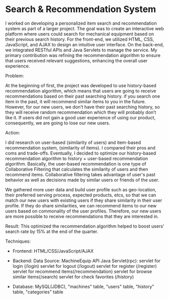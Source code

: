 # Search & Recommendation System


I worked on developing a personalized item search and recommendation system as part of a larger project. The goal was to create an interactive web platform where users could search for mechanical equipment based on their previous search history. For the front-end, we utilized HTML, CSS, JavaScript, and AJAX to design an intuitive user interface. On the back-end, we integrated RESTful APIs and Java Servlets to manage the service. My primary contribution was refining the recommendation algorithm to ensure that users received relevant suggestions, enhancing the overall user experience.


Problem:

At the beginning of first, the project was developed to use history-based recommendation algorithm, which means that users are going to receive recommendations based on their past searching history. if you search one item in the past, it will recommend similar items to you in the future. However, for our new users, we don’t have their past searching history, so they will receive random recommendation which they will probably don’t like it. If users did not gain a good user experience of using our product, consequently, we are going to lose our new users.


Action:

I did research on user-based (similarity of users) and item-based recommendation system, (similarity of items). I compared their pros and coms and trade-offs. Eventually, I decided to optimize our history-based recommendation algorithm to history + user-based recommendation algorithm. Basically, the user-based recommendation is one type of Collaborative Filtering that calculates the similarity of users and then recommend items. Collaborative filtering takes advantage of user's past behavior as well as decisions made by similar users or friends of the user.

We gathered more user data and build user profile such as geo-location, their preferred serving process, expected products, etcs, so that we can match our new users with existing users if they share similarity in their user profile. If they do share similarities, we can recommend items to our new users based on commonality of the user profiles. Therefore, our new users are more possible to receive recommendations that they are interested in. 


Result: This optimized the recommendation algorithm helped to boost users’ search rate by 15% at the end of the quarter. 


Techniques:
- Frontend: HTML/CSS/JavaScript/AJAX
- Backend:
Data Source: MachineEquip API
Java Servlet(rpc):
servlet for login (/login)
servlet for logout (/logout)
servlet for register (/register)
servlet for recommend items(/recommendation)
servlet for browse similar items(/search)
servlet for check favorites (/history)

- Database: MySQL(JDBC), "machines" table, "users" table, "history" table, "categories" table


